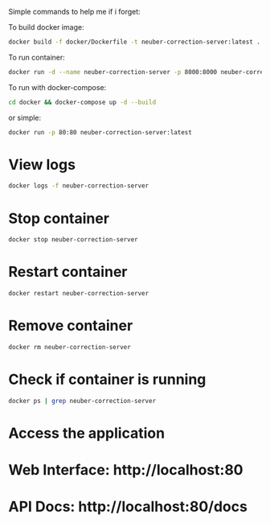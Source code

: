 Simple commands to help me if i forget:

To build docker image:
```bash
docker build -f docker/Dockerfile -t neuber-correction-server:latest .
``` 



To run container:
```bash
docker run -d --name neuber-correction-server -p 8000:8000 neuber-correction-server:latest
```

To run with docker-compose:
```bash
cd docker && docker-compose up -d --build
```
or simple:
```bash
docker run -p 80:80 neuber-correction-server:latest
```

# View logs
```bash
docker logs -f neuber-correction-server
```

# Stop container
```bash
docker stop neuber-correction-server
```

# Restart container
```bash
docker restart neuber-correction-server
```

# Remove container
```bash
docker rm neuber-correction-server
```

# Check if container is running
```bash
docker ps | grep neuber-correction-server
```

# Access the application
# Web Interface: http://localhost:80
# API Docs: http://localhost:80/docs